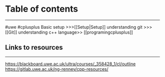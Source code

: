 
# Table of contents
---
#uwe #cplusplus 
Basic setup >>>[[Setup|Setup]]
understanding git >>> [[Git]]
understanding c++ language>> [[programingcplusplus]]


## Links to resources
---
https://blackboard.uwe.ac.uk/ultra/courses/_358428_1/cl/outline
https://gitlab.uwe.ac.uk/ng-renney/cpp-resources/ 